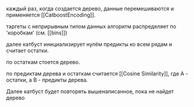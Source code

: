 каждый раз, когда создается дерево, данные перемешиваются и применяется [[CatboostEncoding]].

таргеты с неприрывным типом данных алгоритм распределяет по 'коробкам' (см. [[bins]])

далее катбуст инициализирует нулём предикты ко всем рядам и считает остатки. 

по остаткам стоется дерево. 

по предиктам дерева и остаткам считается [[Cosine Similarity]], где А - остатки, а В - предикты дерева. 

Далее катбуст будет повторять вышенаписанное, пока не найдет дерево


